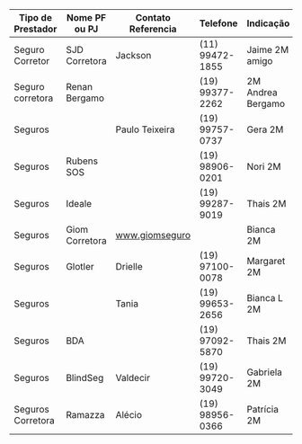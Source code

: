 | Tipo de Prestador | Nome PF ou PJ  | Contato Referencia | Telefone        | Indicação         | Observ.      |
| ----------------- | -------------- | ------------------ | --------------- | ----------------- | ------------ |
| Seguro Corretor   | SJD Corretora  | Jackson            | (11) 99472-1855 | Jaime 2M amigo    | competente   |
| Seguro corretora  | Renan Bergamo  |                    | (19) 99377-2262 | 2M Andrea Bergamo |              |
| Seguros           |                | Paulo Teixeira     | (19) 99757-0737 | Gera 2M           | Top          |
| Seguros           | Rubens SOS     |                    | (19) 98906-0201 | Nori 2M           |              |
| Seguros           | Ideale         |                    | (19) 99287-9019 | Thais 2M          | Donos        |
| Seguros           | Giom Corretora | www.giomseguro     |                 | Bianca 2M         |              |
| Seguros           | Glotler        | Drielle            | (19) 97100-0078 | Margaret 2M       | Muito boa    |
| Seguros           |                | Tania              | (19) 99653-2656 | Bianca L 2M       |              |
| Seguros           | BDA            |                    | (19) 97092-5870 | Thais 2M          |              |
| Seguros           | BlindSeg       | Valdecir           | (19) 99720-3049 | Gabriela 2M       |              |
| Seguros Corretora | Ramazza        | Alécio             | (19) 98956-0366 | Patrícia 2M       | Trab. tempos |